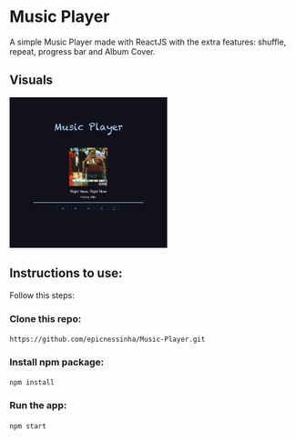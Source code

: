 # Music Player

A simple Music Player made with ReactJS with the extra features: shuffle, repeat, progress bar and Album Cover.

## Visuals 
<img src="https://github.com/epicnessinha/Music-Player/blob/master/public/assets/MusicPlayer.png?raw=true" alt="Homepage" width="55%"/> 

## Instructions to use:

Follow this steps:

### Clone this repo:

`https://github.com/epicnessinha/Music-Player.git`

### Install npm package:

`npm install`

### Run the app:

`npm start`
